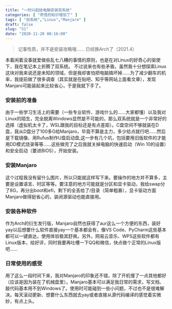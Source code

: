```yaml
---
title: "一时兴起给电脑安装双系统"
categories: [ "奇怪的知识增加了" ]
tags: [ "双系统","Linux","Manjaro" ]
draft: false
slug: "51"
date: "2020-11-20 00:16:00"
---
```


>记事性质，并不是安装攻略哦……
>已经换Arch了（2021.4）

本着闲着没事就爱做些乱七八糟的事情的原则，也是在对Linux的好奇心的驱使下，我在笔记本上折腾了双系统。
不过说来也有些矛盾，虽然我十分想探索Linux这块对我来说还是未知的领域，但是我却害怕把电脑搞坏掉……为了减少翻车的机率，我提前做了很多调查（其实就是在贴吧、知乎等网站上面看文章），发现Manjaro可能装起来比较省心，于是我就下手了。

<!-- more -->

### 安装前的准备
由于一些学习生活上的需要（一些专业软件、游戏什么的……大家都懂）以及我对Linux的陌生，完全脱离Windows显然是不可能的，那么双系统就是一个非常好的选择（虚拟机太卡了，WSL跟我的目标还是有点差距）。C盘空间不够就装在D盘，我从D盘分了100多G给Manjaro，毕竟不算是主力，多少给点就行吧……然后是下载镜像、用Rufus制作U盘启动盘,这一步有几个坑，包括要用旧版软件的才能用DD模式烧录等等……这些做完了之后我就关掉电脑的快速启动（Win 10的设置）和安全启动（要进BIOS），开始安装。

### 安装Manjaro
这个过程我没有留什么图片，所以只能就这样写下来。要操作的地方并不算多，主要是设置语言、时区等等。要注意的地方可能就是分区和显卡驱动，我给swap分了8G，再分出boot和efi，剩下的全丢给了/目录（简单粗暴），显卡驱动方面Manjaro做得挺省心的，装闭源驱动也能直接用。

### 安装各种软件
作为Arch的衍生发行版，Manjaro自然也获得了aur这么一个方便的东西，装好yay以后想要什么软件直接yay一个基本都会有，像VS Code、PyCharm这些基本都可以一键直达，使用体验极其舒爽。另外，网易云音乐、WPS这些软件都有Linux版本，给好评，同时我要再吐槽一下QQ和微信，快点做个正常的Linux版吧……

### 日常使用的感受
用了这么一段时间下来，我对Manjaro的印象还不错，除了开机慢了一点其他都好（应该是因为装在了机械盘里）。Manjaro基本可以满足我日常的需求，写文档、敲代码基本用不到Windows了。使用时可能碰到一些小问题，不过也不是很难解决。每天滚动更新、想要什么东西就去yay或者直接从源代码编译的感觉着实微妙，有点上头。
